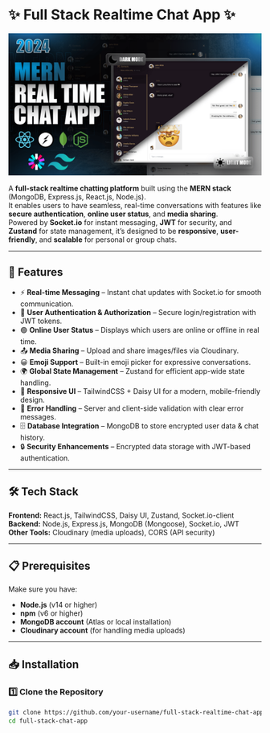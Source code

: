 # ✨ Full Stack Realtime Chat App ✨

![Demo App](/frontend/public/screenshot-for-readme.png)

A **full-stack realtime chatting platform** built using the **MERN stack** (MongoDB, Express.js, React.js, Node.js).  
It enables users to have seamless, real-time conversations with features like **secure authentication**, **online user status**, and **media sharing**.  
Powered by **Socket.io** for instant messaging, **JWT** for security, and **Zustand** for state management, it’s designed to be **responsive**, **user-friendly**, and **scalable** for personal or group chats.

---

## 🚀 Features

- ⚡ **Real-time Messaging** – Instant chat updates with Socket.io for smooth communication.
- 🔐 **User Authentication & Authorization** – Secure login/registration with JWT tokens.
- 🟢 **Online User Status** – Displays which users are online or offline in real time.
- 📤 **Media Sharing** – Upload and share images/files via Cloudinary.
- 😀 **Emoji Support** – Built-in emoji picker for expressive conversations.
- 🌍 **Global State Management** – Zustand for efficient app-wide state handling.
- 📱 **Responsive UI** – TailwindCSS + Daisy UI for a modern, mobile-friendly design.
- 🐞 **Error Handling** – Server and client-side validation with clear error messages.
- 🗄 **Database Integration** – MongoDB to store encrypted user data & chat history.
- 🔒 **Security Enhancements** – Encrypted data storage with JWT-based authentication.

---

## 🛠 Tech Stack

**Frontend:** React.js, TailwindCSS, Daisy UI, Zustand, Socket.io-client  
**Backend:** Node.js, Express.js, MongoDB (Mongoose), Socket.io, JWT  
**Other Tools:** Cloudinary (media uploads), CORS (API security)  

---

## 📋 Prerequisites

Make sure you have:

- **Node.js** (v14 or higher)
- **npm** (v6 or higher)
- **MongoDB account** (Atlas or local installation)
- **Cloudinary account** (for handling media uploads)

---

## 📥 Installation

### 1️⃣ Clone the Repository
```bash
git clone https://github.com/your-username/full-stack-realtime-chat-app.git
cd full-stack-chat-app
